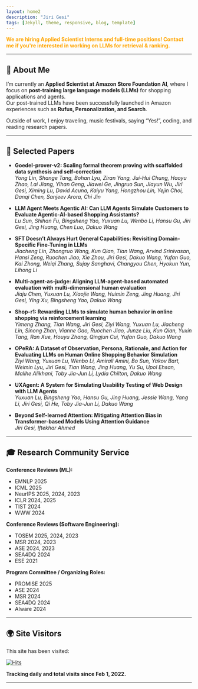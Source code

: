 ```yaml
---
layout: home2
description: "Jiri Gesi"
tags: [Jekyll, theme, responsive, blog, template]
---
```


<span style="color: orange; font-weight: bold;">
We are hiring Applied Scientist Interns and full-time positions!  
Contact me if you're interested in working on LLMs for retrieval & ranking.
</span>

---

## 👋 About Me  

I’m currently an **Applied Scientist at Amazon Store Foundation AI**, where I focus on **post-training large language models (LLMs)** for shopping applications and agents.  
Our post-trained LLMs have been successfully launched in Amazon experiences such as **Rufus, Personalization, and Search**.  

Outside of work, I enjoy traveling, music festivals, saying “Yes!”, coding, and reading research papers.  

---

## 📑 Selected Papers  

- **Goedel-prover-v2: Scaling formal theorem proving with scaffolded data synthesis and self-correction**  
  *Yong Lin, Shange Tang, Bohan Lyu, Ziran Yang, Jui-Hui Chung, Haoyu Zhao, Lai Jiang, Yihan Geng, Jiawei Ge, Jingruo Sun, Jiayun Wu, Jiri Gesi, Ximing Lu, David Acuna, Kaiyu Yang, Hongzhou Lin, Yejin Choi, Danqi Chen, Sanjeev Arora, Chi Jin*

- **LLM Agent Meets Agentic AI: Can LLM Agents Simulate Customers to Evaluate Agentic-AI-based Shopping Assistants?**  
  *Lu Sun, Shihan Fu, Bingsheng Yao, Yuxuan Lu, Wenbo Li, Hansu Gu, Jiri Gesi, Jing Huang, Chen Luo, Dakuo Wang*

- **SFT Doesn’t Always Hurt General Capabilities: Revisiting Domain-Specific Fine-Tuning in LLMs**  
  *Jiacheng Lin, Zhongruo Wang, Kun Qian, Tian Wang, Arvind Srinivasan, Hansi Zeng, Ruochen Jiao, Xie Zhou, Jiri Gesi, Dakuo Wang, Yufan Guo, Kai Zhong, Weiqi Zhang, Sujay Sanghavi, Changyou Chen, Hyokun Yun, Lihong Li*

- **Multi-agent-as-judge: Aligning LLM-agent-based automated evaluation with multi-dimensional human evaluation**  
  *Jiaju Chen, Yuxuan Lu, Xiaojie Wang, Huimin Zeng, Jing Huang, Jiri Gesi, Ying Xu, Bingsheng Yao, Dakuo Wang*

- **Shop-r1: Rewarding LLMs to simulate human behavior in online shopping via reinforcement learning**  
  *Yimeng Zhang, Tian Wang, Jiri Gesi, Ziyi Wang, Yuxuan Lu, Jiacheng Lin, Sinong Zhan, Vianne Gao, Ruochen Jiao, Junze Liu, Kun Qian, Yuxin Tang, Ran Xue, Houyu Zhang, Qingjun Cui, Yufan Guo, Dakuo Wang*

- **OPeRA: A Dataset of Observation, Persona, Rationale, and Action for Evaluating LLMs on Human Online Shopping Behavior Simulation**  
  *Ziyi Wang, Yuxuan Lu, Wenbo Li, Amirali Amini, Bo Sun, Yakov Bart, Weimin Lyu, Jiri Gesi, Tian Wang, Jing Huang, Yu Su, Upol Ehsan, Malihe Alikhani, Toby Jia-Jun Li, Lydia Chilton, Dakuo Wang*

- **UXAgent: A System for Simulating Usability Testing of Web Design with LLM Agents**  
  *Yuxuan Lu, Bingsheng Yao, Hansu Gu, Jing Huang, Jessie Wang, Yang Li, Jiri Gesi, Qi He, Toby Jia-Jun Li, Dakuo Wang*

- **Beyond Self-learned Attention: Mitigating Attention Bias in Transformer-based Models Using Attention Guidance**  
  *Jiri Gesi, Iftekhar Ahmed*

---

## 🎓 Research Community Service  

**Conference Reviews (ML):**  
- EMNLP 2025  
- ICML 2025  
- NeurIPS 2025, 2024, 2023  
- ICLR 2024, 2025  
- TIST 2024  
- WWW 2024  

**Conference Reviews (Software Engineering):**  
- TOSEM 2025, 2024, 2023  
- MSR 2024, 2023  
- ASE 2024, 2023  
- SEA4DQ 2024  
- ESE 2021  

**Program Committee / Organizing Roles:**  
- PROMISE 2025  
- ASE 2024  
- MSR 2024  
- SEA4DQ 2024  
- AIware 2024  

---

## 🌍 Site Visitors  

This site has been visited:  

[![Hits](https://hits.seeyoufarm.com/api/count/incr/badge.svg?url=https%3A%2F%2Fjirigesi.github.io&count_bg=%2379C83D&title_bg=%23555555&icon=&icon_color=%23E7E7E7&title=Visitors&edge_flat=false)](https://hits.seeyoufarm.com)  

**Tracking daily and total visits since Feb 1, 2022.**

---
